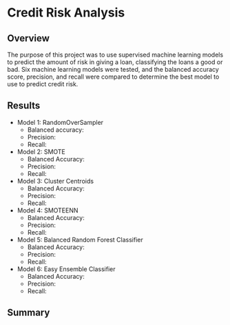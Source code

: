 # Credit Risk Analysis
## Overview
The purpose of this project was to use supervised machine learning models to predict the amount of risk in giving a loan, classifying the loans a good or bad. Six machine learning models were tested, and the balanced accuracy score, precision, and recall were compared to determine the best model to use to predict credit risk. 

## Results
* Model 1: RandomOverSampler
  * Balanced accuracy: 
  * Precision:
  * Recall:
* Model 2: SMOTE
  * Balanced Accuracy:
  * Precision:
  * Recall:
* Model 3: Cluster Centroids
  * Balanced Accuracy:
  * Precision:
  * Recall:
* Model 4: SMOTEENN
  * Balanced Accuracy:
  * Precision:
  * Recall:
* Model 5: Balanced Random Forest Classifier
  * Balanced Accuracy:
  * Precision:
  * Recall:
* Model 6: Easy Ensemble Classifier
  * Balanced Accuracy:
  * Precision:
  * Recall:

## Summary
